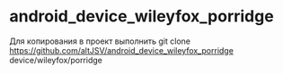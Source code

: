 # android_device_wileyfox_porridge
Для копирования в проект выполнить 
git clone https://github.com/altJSV/android_device_wileyfox_porridge device/wileyfox/porridge
